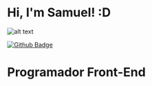 # Hi, I'm Samuel! :D
![alt text](https://www.otempo.com.br/image/contentid/policy:1.2226189:1566580322/a%20era%20do%20gelo.PNG?f=3x2&w=620&$p$f$w=d63fd6d)


[![Github Badge](https://img.shields.io/badge/-Github-000?style=flat-square&logo=Github&logoColor=white&link=https://github.com/fagnerpsantos)](https://github.com/Msamuelsons)


# Programador Front-End
